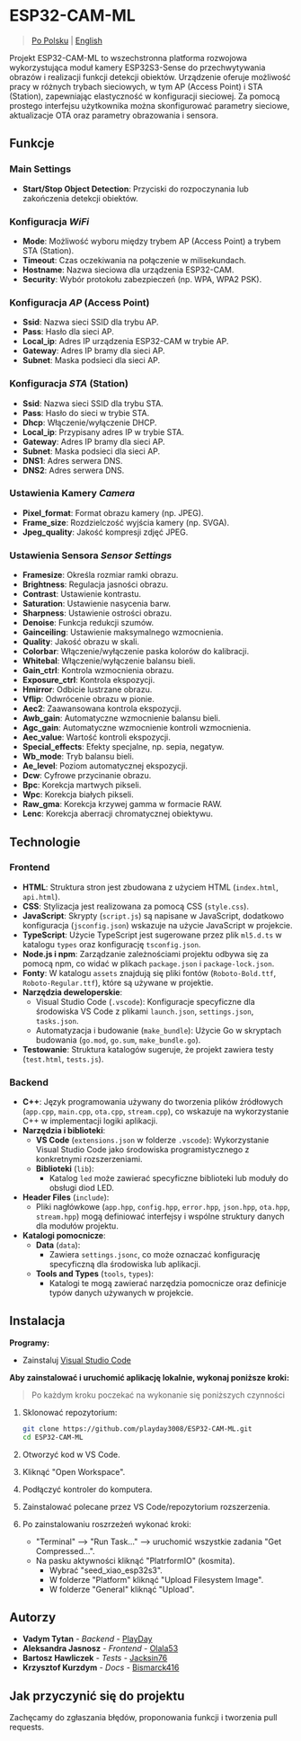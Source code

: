 # **ESP32-CAM-ML**

> [Po Polsku](README_pl.md) | [English](README.md)

Projekt ESP32-CAM-ML to wszechstronna platforma rozwojowa wykorzystująca moduł kamery ESP32S3-Sense do przechwytywania obrazów i realizacji funkcji detekcji obiektów. Urządzenie oferuje możliwość pracy w różnych trybach sieciowych, w tym AP (Access Point) i STA (Station), zapewniając elastyczność w konfiguracji sieciowej. Za pomocą prostego interfejsu użytkownika można skonfigurować parametry sieciowe, aktualizacje OTA oraz parametry obrazowania i sensora.

## Funkcje

### Main Settings

- **Start/Stop Object Detection**: Przyciski do rozpoczynania lub zakończenia detekcji obiektów.

### Konfiguracja *WiFi*

- **Mode**: Możliwość wyboru między trybem AP (Access Point) a trybem STA (Station).
- **Timeout**: Czas oczekiwania na połączenie w milisekundach.
- **Hostname**: Nazwa sieciowa dla urządzenia ESP32-CAM.
- **Security**: Wybór protokołu zabezpieczeń (np. WPA, WPA2 PSK).

### Konfiguracja *AP* (Access Point)

- **Ssid**: Nazwa sieci SSID dla trybu AP.
- **Pass**: Hasło dla sieci AP.
- **Local_ip**: Adres IP urządzenia ESP32-CAM w trybie AP.
- **Gateway**: Adres IP bramy dla sieci AP.
- **Subnet**: Maska podsieci dla sieci AP.

### Konfiguracja *STA* (Station)

- **Ssid**: Nazwa sieci SSID dla trybu STA.
- **Pass**: Hasło do sieci w trybie STA.
- **Dhcp**: Włączenie/wyłączenie DHCP.
- **Local_ip**: Przypisany adres IP w trybie STA.
- **Gateway**: Adres IP bramy dla sieci AP.
- **Subnet**: Maska podsieci dla sieci AP.
- **DNS1**: Adres serwera DNS.
- **DNS2**: Adres serwera DNS.

### Ustawienia Kamery *Camera*

- **Pixel_format**: Format obrazu kamery (np. JPEG).
- **Frame_size**: Rozdzielczość wyjścia kamery (np. SVGA).
- **Jpeg_quality**: Jakość kompresji zdjęć JPEG.

### Ustawienia Sensora *Sensor Settings*

- **Framesize**: Określa rozmiar ramki obrazu.
- **Brightness**: Regulacja jasności obrazu.
- **Contrast**: Ustawienie kontrastu.
- **Saturation**: Ustawienie nasycenia barw.
- **Sharpness**: Ustawienie ostrości obrazu.
- **Denoise**: Funkcja redukcji szumów.
- **Gainceiling**: Ustawienie maksymalnego wzmocnienia.
- **Quality**: Jakość obrazu w skali.
- **Colorbar**: Włączenie/wyłączenie paska kolorów do kalibracji.
- **Whitebal**: Włączenie/wyłączenie balansu bieli.
- **Gain_ctrl**: Kontrola wzmocnienia obrazu.
- **Exposure_ctrl**: Kontrola ekspozycji.
- **Hmirror**: Odbicie lustrzane obrazu.
- **Vflip**: Odwrócenie obrazu w pionie.
- **Aec2**: Zaawansowana kontrola ekspozycji.
- **Awb_gain**: Automatyczne wzmocnienie balansu bieli.
- **Agc_gain**: Automatyczne wzmocnienie kontroli wzmocnienia.
- **Aec_value**: Wartość kontroli ekspozycji.
- **Special_effects**: Efekty specjalne, np. sepia, negatyw.
- **Wb_mode**: Tryb balansu bieli.
- **Ae_level**: Poziom automatycznej ekspozycji.
- **Dcw**: Cyfrowe przycinanie obrazu.
- **Bpc**: Korekcja martwych pikseli.
- **Wpc**: Korekcja białych pikseli.
- **Raw_gma**: Korekcja krzywej gamma w formacie RAW.
- **Lenc**: Korekcja aberracji chromatycznej obiektywu.

## Technologie

### Frontend

- **HTML**: Struktura stron jest zbudowana z użyciem HTML (`index.html`, `api.html`).
- **CSS**: Stylizacja jest realizowana za pomocą CSS (`style.css`).
- **JavaScript**: Skrypty (`script.js`) są napisane w JavaScript, dodatkowo konfiguracja (`jsconfig.json`) wskazuje na użycie JavaScript w projekcie.
- **TypeScript**: Użycie TypeScript jest sugerowane przez plik `ml5.d.ts` w katalogu `types` oraz konfigurację `tsconfig.json`.
- **Node.js i npm**: Zarządzanie zależnościami projektu odbywa się za pomocą npm, co widać w plikach `package.json` i `package-lock.json`.
- **Fonty**: W katalogu `assets` znajdują się pliki fontów (`Roboto-Bold.ttf`, `Roboto-Regular.ttf`), które są używane w projektie.
- **Narzędzia deweloperskie**:
  - Visual Studio Code (`.vscode`): Konfiguracje specyficzne dla środowiska VS Code z plikami `launch.json`, `settings.json`, `tasks.json`.
  - Automatyzacja i budowanie (`make_bundle`): Użycie Go w skryptach budowania (`go.mod`, `go.sum`, `make_bundle.go`).
- **Testowanie**: Struktura katalogów sugeruje, że projekt zawiera testy (`test.html`, `tests.js`).

### Backend

- **C++**: Język programowania używany do tworzenia plików źródłowych (`app.cpp`, `main.cpp`, `ota.cpp`, `stream.cpp`), co wskazuje na wykorzystanie C++ w implementacji logiki aplikacji.
- **Narzędzia i biblioteki**:
  - **VS Code** (`extensions.json` w folderze `.vscode`): Wykorzystanie Visual Studio Code jako środowiska programistycznego z konkretnymi rozszerzeniami.
  - **Biblioteki** (`lib`):
    - Katalog `led` może zawierać specyficzne biblioteki lub moduły do obsługi diod LED.
- **Header Files** (`include`):
  - Pliki nagłówkowe (`app.hpp`, `config.hpp`, `error.hpp`, `json.hpp`, `ota.hpp`, `stream.hpp`) mogą definiować interfejsy i wspólne struktury danych dla modułów projektu.
- **Katalogi pomocnicze**:
  - **Data** (`data`):
    - Zawiera `settings.jsonc`, co może oznaczać konfigurację specyficzną dla środowiska lub aplikacji.
  - **Tools and Types** (`tools`, `types`):
    - Katalogi te mogą zawierać narzędzia pomocnicze oraz definicje typów danych używanych w projekcie.

## Instalacja

**Programy:**

- Zainstaluj [Visual Studio Code](https://code.visualstudio.com/download)

**Aby zainstalować i uruchomić aplikację lokalnie, wykonaj poniższe kroki:**

> Po każdym kroku poczekać na wykonanie się poniższych czynności

1. Sklonować repozytorium:

    ```bash
    git clone https://github.com/playday3008/ESP32-CAM-ML.git
    cd ESP32-CAM-ML
    ```

2. Otworzyć kod w VS Code.
3. Kliknąć "Open Workspace".
4. Podłączyć kontroler do komputera.
5. Zainstalować polecane przez VS Code/repozytorium rozszerzenia.
6. Po zainstalowaniu roszrzeżeń wykonać kroki:
    - "Terminal" --> "Run Task..." --> uruchomić wszystkie zadania "Get Compressed...".
    - Na pasku aktywności kliknąć "PlatrformIO" (kosmita).
        - Wybrać "seed_xiao_esp32s3".
        - W folderze "Platform" kliknąć "Upload Filesystem Image".
        - W folderze "General" kliknąć "Upload".

## Autorzy

- **Vadym Tytan** - *Backend* - [PlayDay](https://github.com/playday3008)
- **Aleksandra Jasnosz** - *Frontend* - [Olala53](https://github.com/Olala53)
- **Bartosz Hawliczek** - *Tests* - [Jacksin76](https://github.com/Jacksin76)
- **Krzysztof Kurzdym** - *Docs* - [Bismarck416](https://github.com/Bismarck416)

## Jak przyczynić się do projektu

Zachęcamy do zgłaszania błędów, proponowania funkcji i tworzenia pull requests.
